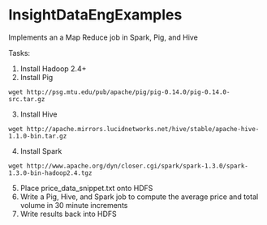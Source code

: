 # InsightDataEngExamples

Implements an a Map Reduce job in Spark, Pig, and Hive

Tasks:

1. Install Hadoop 2.4+
2. Install Pig
```
wget http://psg.mtu.edu/pub/apache/pig/pig-0.14.0/pig-0.14.0-src.tar.gz 
```
3. Install Hive
```
wget http://apache.mirrors.lucidnetworks.net/hive/stable/apache-hive-1.1.0-bin.tar.gz
```
4. Install Spark
```
wget http://www.apache.org/dyn/closer.cgi/spark/spark-1.3.0/spark-1.3.0-bin-hadoop2.4.tgz
```
5. Place price_data_snippet.txt onto HDFS
6. Write a Pig, Hive, and Spark job to compute the average price and total volume in 30 minute increments
7. Write results back into HDFS
